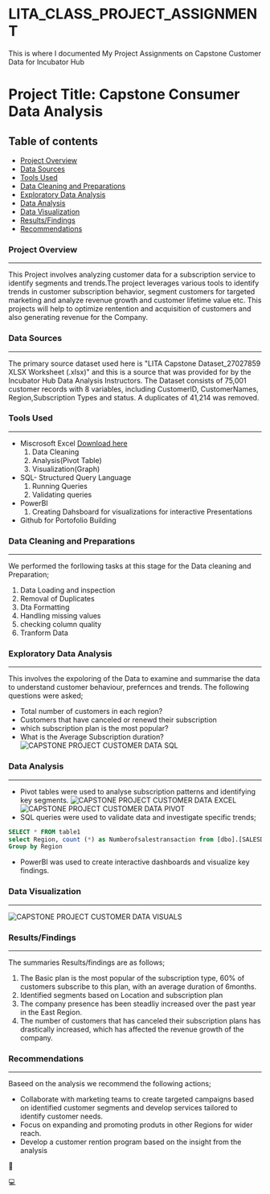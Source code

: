 # LITA_CLASS_PROJECT_ASSIGNMENT
This is where I documented My Project Assignments on Capstone Customer Data for Incubator Hub

# Project Title: Capstone Consumer Data Analysis

## Table of contents
- [Project Overview](#project-overview)
- [Data Sources](#data-sources)
- [Tools Used](#tools-used)
- [Data Cleaning and Preparations](#data-cleaning-and-preparations)
- [Exploratory Data Analysis](#exploratory-data-analysis)
- [Data Analysis](#data-analysis)
- [Data Visualization](#data-visualization)
- [Results/Findings](#resultsfindings)
- [Recommendations](#recommendations)


### Project Overview
----
This Project involves analyzing customer data for a subscription service to identify segments and trends.The project leverages various tools to identify trends in customer subscription behavior, segment customers for targeted marketing and analyze revenue growth and customer lifetime value etc. This projects will help to optimize rentention and acquisition of customers and also generating revenue for the Company.

### Data Sources
----
The primary source dataset used here is "LITA Capstone Dataset_27027859 XLSX Worksheet (.xlsx)" and this is a source that was provided for by the Incubator Hub Data Analysis Instructors. The Dataset consists of 75,001 customer records with 8 variables, including CustomerID, CustomerNames, Region,Subscription Types and status. A duplicates of 41,214 was removed.

### Tools Used
----
- Miscrosoft Excel [Download here](https://microsoft.com)
   1. Data Cleaning
   2. Analysis(Pivot Table)
   3. Visualization(Graph)
- SQL- Structured Query Language
   1. Running Queries
   2. Validating queries
- PowerBI
   1. Creating Dahsboard for visualizations for interactive Presentations
- Github for Portofolio Building

### Data Cleaning and Preparations
-----
We performed the forllowing tasks at this stage for the Data cleaning and Preparation;
   1. Data Loading and inspection
   2. Removal of Duplicates
   3. Dta Formatting
   4. Handling missing values
   5. checking column quality
   6. Tranform Data

### Exploratory Data Analysis
---
This involves the expoloring of the Data to examine and summarise the data to understand customer behaviour, prefernces and trends. The following questions were asked;
- Total number of customers in each region?
- Customers that have canceled or renewd their subscription
- which subscription plan is the most popular?
- What is the Average Subscription duration?
![CAPSTONE PROJECT CUSTOMER DATA SQL](https://github.com/user-attachments/assets/70542b31-70aa-48a1-84bb-bdb8503412e4)

### Data Analysis
-----
- Pivot tables were used to analyse subscription patterns and identifying key segments.
  ![CAPSTONE PROJECT CUSTOMER DATA EXCEL](https://github.com/user-attachments/assets/fcc7c37e-e5f6-47b1-bf99-1cf97cc0ac12)
 ![CAPSTONE PROJECT CUSTOMER DATA PIVOT](https://github.com/user-attachments/assets/5a5b4841-48d0-4a26-9de3-db97582d72a2)
- SQL queries were used to validate data and investigate specific trends;
```SQL
SELECT * FROM table1
select Region, count (*) as Numberofsalestransaction from [dbo].[SALESDATACAPSTONE]
Group by Region
```
- PowerBI was used to create interactive dashboards and visualize key findings.
  
### Data Visualization
---
![CAPSTONE PROJECT CUSTOMER DATA VISUALS](https://github.com/user-attachments/assets/2b513f50-3020-4988-9beb-c7c74e957372)



### Results/Findings
---
The summaries Results/findings are as follows;
1. The Basic plan is the most popular of the subscription type, 60% of customers subscribe to this plan, with an average duration of 6months.
2. Identified segments based on Location and subscription plan
3. The company presence has been steadliy increased over the past year in the East Region.
4. The number of customers that has canceled their subscription plans has drastically increased, which has affected the revenue growth of the company.

### Recommendations
---
Baseed on the analysis we recommend the following actions;
- Collaborate with marketing teams to create targeted campaigns based on identified customer segments and develop services tailored to identify customer needs.
- Focus on expanding and promoting produts in other Regions for wider reach.
- Develop a customer rention program based on the insight from the analysis

🥳

💻
